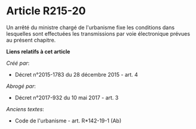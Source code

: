 # Article R215-20

Un arrêté du ministre chargé de l'urbanisme fixe les conditions dans lesquelles sont effectuées les transmissions par voie
électronique prévues au présent chapitre.

**Liens relatifs à cet article**

_Créé par_:

  - Décret n°2015-1783 du 28 décembre 2015 - art. 4

_Abrogé par_:

  - Décret n°2017-932 du 10 mai 2017 - art. 3

_Anciens textes_:

  - Code de l'urbanisme - art. R*142-19-1 (Ab)
